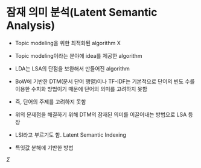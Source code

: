 # 잠재 의미 분석(Latent Semantic Analysis)

- Topic modeling을 위한 최적화된 algorithm X
- Topic modeling이라는 분야에 idea를 제공한 algorithm
- LDA는 LSA의 단점을 보완해서 만들어진 algorithm

- BoW에 기반한 DTM(문서 단어 행렬)이나 TF-IDF는 기본적으로 단어의 빈도 수를 이용한 수치화 방법이기 때문에 단어의 의미를 고려하지 못함
- 즉, 단어의 주제를 고려하지 못함
- 위의 문제점을 해결하기 위해 DTM의 잠재된 의미를 이끌어내는 방법으로 LSA 등장
- LSI라고 부르기도 함. Latent Semantic Indexing
- 특잇값 분해에 기반한 방법

$\Sigma$
